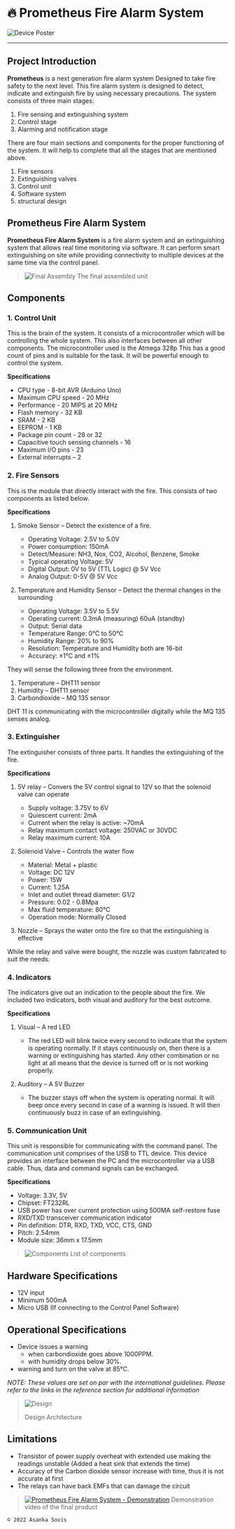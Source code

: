 # 🔥 Prometheus Fire Alarm System
![Device Poster](https://user-images.githubusercontent.com/46389631/170832781-fd202c3a-0dc3-4c76-857c-3c3a94a17366.png)

---

## Project Introduction

**Prometheus** is a next generation fire alarm system Designed to take fire safety to the next level. This fire alarm system is designed to detect, indicate and extinguish fire by using necessary precautions. The system consists of three main stages:
1. Fire sensing and extinguishing system
2. Control stage
3. Alarming and notification stage

There are four main sections and components for the proper functioning of the system. It will help to complete that all the stages that are mentioned above.
1. Fire sensors
2. Extinguishing valves
3. Control unit
4. Software system
5. structural design

## Prometheus Fire Alarm System
**Prometheus Fire Alarm System** is a fire alarm system and an extinguishing system that allows real time monitoring via software. It can perform smart extinguishing on site while providing connectivity to multiple devices at the same time via the control panel.

> ![Final Assembly](https://user-images.githubusercontent.com/46389631/185868729-a241fe1a-46b8-485a-bd56-5d62223f4bfc.jpeg)
> The final assembled unit

## Components

### 1. Control Unit
This is the brain of the system. It consists of a microcontroller which will be controlling the whole system. This also interfaces between all other components. The microcontroller used is the Atmega 328p This has a good count of pins and is suitable for the task. It will be powerful enough to control the system.

**Specifications**
- CPU type - 8-bit AVR (Arduino Uno)
- Maximum CPU speed - 20 MHz
- Performance - 20 MIPS at 20 MHz
- Flash memory - 32 KB
- SRAM - 2 KB
- EEPROM - 1 KB
- Package pin count - 28 or 32
- Capacitive touch sensing channels - 16
- Maximum I/O pins - 23
- External interrupts – 2

### 2. Fire Sensors
This is the module that directly interact with the fire. This consists of two components as listed below.

**Specifications**
1. Smoke Sensor – Detect the existence of a fire.
    - Operating Voltage: 2.5V to 5.0V
    - Power consumption: 150mA
    - Detect/Measure: NH3, Nox, CO2, Alcohol, Benzene, Smoke
    - Typical operating Voltage: 5V
    - Digital Output: 0V to 5V (TTL Logic) @ 5V Vcc
    - Analog Output: 0-5V @ 5V Vcc

2. Temperature and Humidity Sensor – Detect the thermal changes in the surrounding
    - Operating Voltage: 3.5V to 5.5V
    - Operating current: 0.3mA (measuring) 60uA (standby)
    - Output: Serial data
    - Temperature Range: 0°C to 50°C
    - Humidity Range: 20% to 90%
    - Resolution: Temperature and Humidity both are 16-bit
    - Accuracy: ±1°C and ±1%

They will sense the following three from the environment.
1. Temperature – DHT11 sensor
2. Humidity – DHT11 sensor
3. Carbondioxide – MQ 135 sensor

DHT 11 is communicating with the microcontroller digitally while the MQ 135 senses analog.

### 3. Extinguisher
The extinguisher consists of three parts. It handles the extinguishing of the fire.

**Specifications**
1. 5V relay – Convers the 5V control signal to 12V so that the solenoid valve can operate
    - Supply voltage: 3.75V to 6V
    - Quiescent current: 2mA
    - Current when the relay is active: ~70mA
    - Relay maximum contact voltage: 250VAC or 30VDC
    - Relay maximum current: 10A

2. Solenoid Valve – Controls the water flow
    - Material: Metal + plastic
    - Voltage: DC 12V
    - Power: 15W
    - Current: 1.25A
    - Inlet and outlet thread diameter: G1/2
    - Pressure: 0.02 - 0.8Mpa
    - Max fluid temperature: 80°C
    - Operation mode: Normally Closed

3. Nozzle – Sprays the water onto the fire so that the extinguishing is effective

While the relay and valve were bought, the nozzle was custom fabricated to suit the needs.

### 4. Indicators
The indicators give out an indication to the people about the fire. We included two indicators, both visual and auditory for the best outcome.

**Specifications**
1. Visual – A red LED
    - The red LED will blink twice every second to indicate that the system is operating normally. If it stays continuously on, then there is a warning or extinguishing has started. Any other combination or no light at all means that the device is turned off or is not working properly.

2. Auditory – A 5V Buzzer
    - The buzzer stays off when the system is operating normal. It will beep once every second in case of a warning is issued. It will then continuously buzz in case of an extinguishing.

### 5. Communication Unit
This unit is responsible for communicating with the command panel. The communication unit comprises of the USB to TTL device. This device provides an interface between the PC and the microcontroller via a USB cable. Thus, data and command signals can be exchanged.

**Specifications**
- Voltage: 3.3V, 5V
- Chipset: FT232RL
- USB power has over current protection using 500MA self-restore fuse
- RXD/TXD transceiver communication indicator
- Pin definition: DTR, RXD, TXD, VCC, CTS, GND
- Pitch: 2.54mm
- Module size: 36mm x 17.5mm

> ![Components](https://user-images.githubusercontent.com/46389631/185901185-ccc0f130-7fa7-491f-b832-135f4ef87584.jpg)
> List of components

## Hardware Specifications
- 12V input
- Minimum 500mA
- Micro USB (If connecting to the Control Panel Software)

## Operational Specifications
- Device issues a warning
    * when carbondioxide goes above 1000PPM.
    * with humidity drops below 30%.
- warning and turn on the valve at 85°C.

*NOTE: These values are set on par with the international guidelines. Please refer to the links in the reference section for additional information*

> ![Design](https://user-images.githubusercontent.com/46389631/185869594-2c75dce2-67c4-4d6d-a136-386a9cc70195.png)
> 
> Design Architecture

## Limitations
- Transistor of power supply overheat with extended use making the readings unstable (Added a heat sink that extends the time)
- Accuracy of the Carbon dioxide sensor increase with time, thus it is not accurate at first
- The relays can have back EMFs that can damage the circuit

> [![Prometheus Fire Alarm System - Demonstration](https://user-images.githubusercontent.com/46389631/185864316-67f4a5a4-1769-4117-bcbc-bbf7ab7d6a54.png)](https://www.youtube.com/watch?v=StTqXEQ2l-Y "Prometheus Fire Alarm System - Demonstration")
> Demonstration video of the final product

`© 2022 Asanka Sovis`

